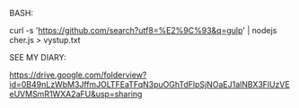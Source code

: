 
BASH:

curl -s 'https://github.com/search?utf8=%E2%9C%93&q=gulp' | nodejs cher.js > vystup.txt

SEE MY DIARY:

https://drive.google.com/folderview?id=0B49nLzWbM3JffmJOLTFEaTFqN3puOGhTdFlpSjNOaEJ1alNBX3FlUzVEeUVMSmR1WXA2aFU&usp=sharing
